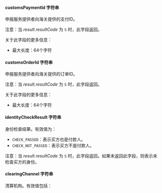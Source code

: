 #### customsPaymentId 字符串

申报服务提供者向海关提供的支付ID。

注意：当 _result.resultCode_ 为 `S` 时，此字段返回。

关于此字段的更多信息：

*   最大长度：64个字符

#### customsOrderId 字符串

申报服务提供者向海关提供的订单ID。

注意：当 _result.resultCode_ 为 `S` 时，此字段返回。

关于此字段的更多信息：

*   最大长度：64个字符

#### identityCheckResult 字符串

身份检查结果。有效值为：

*   `CHECK_PASSED`：表示买方也是付款人。
*   `CHECK_NOT_PASSED`：表示买方不是付款人。

注意：当 _result.resultCode_ 为 `S` 时，此字段返回。如果未返回此字段，则表示未检查买方的身份。

#### clearingChannel 字符串

清算机构。有效值包括：